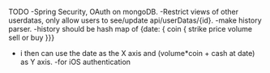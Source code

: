 TODO
-Spring Security, OAuth on mongoDB.
-Restrict views of other userdatas, only allow users to see/update api/userDatas/{id}.
-make history parser.
-history should be hash map of {date: { coin {
                                              strike price
                                           volume
                                              sell or buy  }}}

- i then can use the date as the X axis and (volume*coin + cash at date) as Y axis.
-for iOS authentication